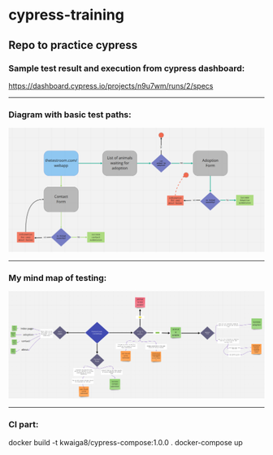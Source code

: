 # cypress-training
Repo to practice cypress
--------------------------------------------------
### <a name="guide"></a> Sample test result and execution from cypress dashboard:  
https://dashboard.cypress.io/projects/n9u7wm/runs/2/specs

--------------------------------------------------
### <a name="guide"></a> Diagram with basic test paths:

<p align="center">
  <img src="cypress/PATHs.PNG" width="600" title="Test Paths">
</p>

--------------------------------------------------
### <a name="guide"></a> My mind map of testing:

<p align="center">
  <img src="cypress/AdoptionAppPath.PNG" width="600" title="Diagram with my mind map of testing test paths">
</p>

--------------------------------------------------
### <a name="guide"></a> CI part:
 docker build -t kwaiga8/cypress-compose:1.0.0 .
 docker-compose up